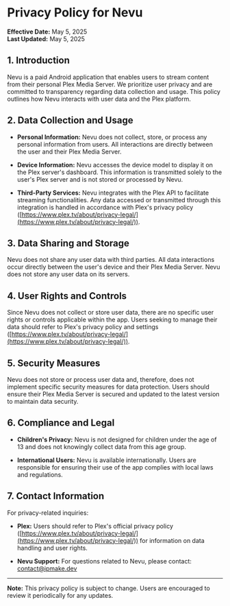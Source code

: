 # Privacy Policy for Nevu

**Effective Date:** May 5, 2025  
**Last Updated:** May 5, 2025

## 1. Introduction

Nevu is a paid Android application that enables users to stream content from their personal Plex Media Server. We prioritize user privacy and are committed to transparency regarding data collection and usage. This policy outlines how Nevu interacts with user data and the Plex platform.

## 2. Data Collection and Usage

- **Personal Information:** Nevu does not collect, store, or process any personal information from users. All interactions are directly between the user and their Plex Media Server.

- **Device Information:** Nevu accesses the device model to display it on the Plex server's dashboard. This information is transmitted solely to the user's Plex server and is not stored or processed by Nevu.

- **Third-Party Services:** Nevu integrates with the Plex API to facilitate streaming functionalities. Any data accessed or transmitted through this integration is handled in accordance with Plex's privacy policy ([https://www.plex.tv/about/privacy-legal/](https://www.plex.tv/about/privacy-legal/)).

## 3. Data Sharing and Storage

Nevu does not share any user data with third parties. All data interactions occur directly between the user's device and their Plex Media Server. Nevu does not store any user data on its servers.

## 4. User Rights and Controls

Since Nevu does not collect or store user data, there are no specific user rights or controls applicable within the app. Users seeking to manage their data should refer to Plex's privacy policy and settings ([https://www.plex.tv/about/privacy-legal/](https://www.plex.tv/about/privacy-legal/)).

## 5. Security Measures

Nevu does not store or process user data and, therefore, does not implement specific security measures for data protection. Users should ensure their Plex Media Server is secured and updated to the latest version to maintain data security.

## 6. Compliance and Legal

- **Children's Privacy:** Nevu is not designed for children under the age of 13 and does not knowingly collect data from this age group.

- **International Users:** Nevu is available internationally. Users are responsible for ensuring their use of the app complies with local laws and regulations.

## 7. Contact Information

For privacy-related inquiries:

- **Plex:** Users should refer to Plex's official privacy policy ([https://www.plex.tv/about/privacy-legal/](https://www.plex.tv/about/privacy-legal/)) for information on data handling and user rights.

- **Nevu Support:** For questions related to Nevu, please contact: [contact@ipmake.dev](mailto:contact@ipmake.dev)

---

**Note:** This privacy policy is subject to change. Users are encouraged to review it periodically for any updates.
